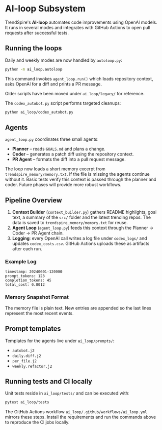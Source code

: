 # AI-loop Subsystem

TrendSpire's **AI-loop** automates code improvements using OpenAI models. It runs in several modes and integrates with GitHub Actions to open pull requests after successful tests.

## Running the loops

Daily and weekly modes are now handled by `autoloop.py`:

```bash
python -m ai_loop.autoloop
```
This command invokes `agent_loop.run()` which loads repository context, asks OpenAI for a diff and prints a PR message.

Older scripts have been moved under `ai_loop/legacy/` for reference.

The `codex_autobot.py` script performs targeted cleanups:

```bash
python ai_loop/codex_autobot.py
```

## Agents

`agent_loop.py` coordinates three small agents:

- **Planner** – reads `GOALS.md` and plans a change.
- **Coder** – generates a patch diff using the repository context.
- **PR Agent** – formats the diff into a pull request message.

The loop now loads a short memory excerpt from `trendspire_memory/memory.txt`.
If the file is missing the agents continue without it. Basic tests verify this
context is passed through the planner and coder.
Future phases will provide more robust workflows.

## Pipeline Overview
1. **Context Builder** (`context_builder.py`) gathers README highlights, goal text, a summary of the `src/` folder and the latest trending repos. The data is saved to `trendspire_memory/memory.txt` for reuse.
2. **Agent Loop** (`agent_loop.py`) feeds this context through the Planner → Coder → PR Agent chain.
3. **Logging**: every OpenAI call writes a log file under `codex_logs/` and updates `codex_costs.csv`. GitHub Actions uploads these as artifacts after each run.

### Example Log
```
timestamp: 20240601-120000
prompt_tokens: 123
completion_tokens: 45
total_cost: 0.0012
```

### Memory Snapshot Format
The memory file is plain text. New entries are appended so the last lines represent the most recent events.


## Prompt templates

Templates for the agents live under `ai_loop/prompts/`:

- `autobot.j2`
- `daily.diff.j2`
- `per_file.j2`
- `weekly.refactor.j2`

## Running tests and CI locally

Unit tests reside in `ai_loop/tests/` and can be executed with:

```bash
pytest ai_loop/tests
```

The GitHub Actions workflow `ai_loop/.github/workflows/ai_loop.yml` mirrors these steps. Install the requirements and run the commands above to reproduce the CI jobs locally.


